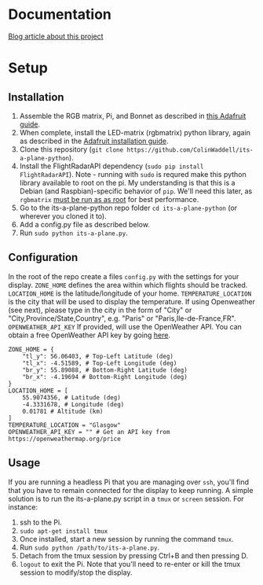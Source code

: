 # Documentation

[Blog article about this project](https://blog.colinwaddell.com/flight-tracker/)

# Setup

## Installation
1. Assemble the RGB matrix, Pi, and Bonnet as described in [this Adafruit guide](https://learn.adafruit.com/adafruit-rgb-matrix-bonnet-for-raspberry-pi/overview). 
2. When complete, install the LED-matrix (rgbmatrix) python library, again as described in the [Adafruit installation guide](https://learn.adafruit.com/adafruit-rgb-matrix-bonnet-for-raspberry-pi/driving-matrices).
3. Clone this repository (`git clone https://github.com/ColinWaddell/its-a-plane-python`). 
4. Install the FlightRadarAPI dependency (`sudo pip install FlightRadarAPI`). Note - running with `sudo` is requred make this python library available to root on the pi. My understanding is that this is a Debian (and Raspbian)-specific behavior of `pip`. We'll need this later, as `rgbmatrix` [must be run as as root](https://github.com/hzeller/rpi-rgb-led-matrix/tree/master/bindings/python#using-the-library) for best performance.
5. Go to the its-a-plane-python repo folder `cd its-a-plane-python` (or wherever you cloned it to). 
6. Add a config.py file as described below. 
7. Run `sudo python its-a-plane.py`. 


## Configuration

In the root of the repo create a files `config.py` with the settings for your display.
`ZONE_HOME` defines the area within which flights should be tracked. 
`LOCATION_HOME` is the latitude/longitude of your home.
`TEMPERATURE_LOCATION` is the city that will be used to display the temperature. If using Openweather (see next), please type in the city in the form of "City" or "City,Province/State,Country", e.g. "Paris" or "Paris,Ile-de-France,FR".
`OPENWEATHER_API_KEY` If provided, will use the OpenWeather API. You can obtain a free OpenWeather API key by going [here](https://openweathermap.org/price). 

```
ZONE_HOME = {
    "tl_y": 56.06403, # Top-Left Latitude (deg)
    "tl_x": -4.51589, # Top-Left Longitude (deg)
    "br_y": 55.89088, # Bottom-Right Latitude (deg)
    "br_x": -4.19694 # Bottom-Right Longitude (deg)
}
LOCATION_HOME = [
    55.9074356, # Latitude (deg)
    -4.3331678, # Longitude (deg)
    0.01781 # Altitude (km)
]
TEMPERATURE_LOCATION = "Glasgow"
OPENWEATHER_API_KEY = "" # Get an API key from https://openweathermap.org/price
```


## Usage
If you are running a headless Pi that you are managing over `ssh`, you'll find that you have to remain connected for the display to keep running. A simple solution is to run the its-a-plane.py script in a `tmux` or `screen` session. For instance:
1. ssh to the Pi.
2. `sudo apt-get install tmux`
3. Once installed, start a new session by running the command `tmux`.
4. Run `sudo python /path/to/its-a-plane.py`. 
5. Detach from the tmux session by pressing Ctrl+B and then pressing D. 
6. `logout` to exit the Pi. Note that you'll need to re-enter or kill the tmux session to modify/stop the display. 
